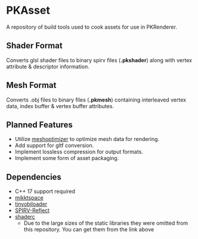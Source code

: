 # PKAsset
A repository of build tools used to cook assets for use in PKRenderer.

## Shader Format
Converts glsl shader files to binary spirv files (**.pkshader**) along with vertex attribute & descriptor information.

## Mesh Format
Converts .obj files to binary files (**.pkmesh**) containing interleaved vertex data, index buffer & vertex buffer attributes.

## Planned Features
- Utilize [meshoptimizer](https://github.com/zeux/meshoptimizer) to optimize mesh data for rendering.
- Add support for gltf conversion.
- Implement lossless compression for output formats.
- Implement some form of asset packaging.

## Dependencies
- C++ 17 support required
- [mikktspace](http://www.mikktspace.com/)
- [tinyobjloader](https://github.com/tinyobjloader/tinyobjloader)
- [SPIRV-Reflect](https://github.com/KhronosGroup/SPIRV-Reflect)
- [shaderc](https://github.com/google/shaderc)
	- Due to the large sizes of the static libraries they were omitted from this repository. You can get them from the link above